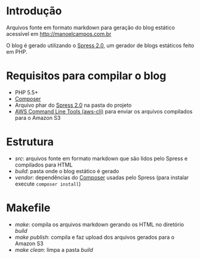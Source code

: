 # Introdução

Arquivos fonte em formato markdown para geração do blog estático acessível em <http://manoelcampos.com.br>

O blog é gerado utilizando o [Spress 2.0](http://spress.yosymfony.com), um gerador de blogs estáticos
feito em PHP. 

# Requisitos para compilar o blog

- PHP 5.5+
- [Composer](http://getcomposer.org)
- Arquivo phar do [Spress 2.0](http://spress.yosymfony.com) na pasta do projeto
- [AWS Command Line Tools (aws-cli)](https://github.com/aws/aws-cli) para enviar os arquivos compilados para o Amazon S3

# Estrutura

- *src*: arquivos fonte em formato markdown que são lidos pelo Spress e compilados para HTML
- *build*: pasta onde o blog estático é gerado
- *vendor*: dependências do [Composer](http://getcomposer.org) usadas pelo Spress (para instalar execute `composer install`)

# Makefile

- *make*: compila os arquivos markdown gerando os HTML no diretório *build* 
- *make publish*: compila e faz upload dos arquivos gerados para o Amazon S3
- *make clean*: limpa a pasta *build*